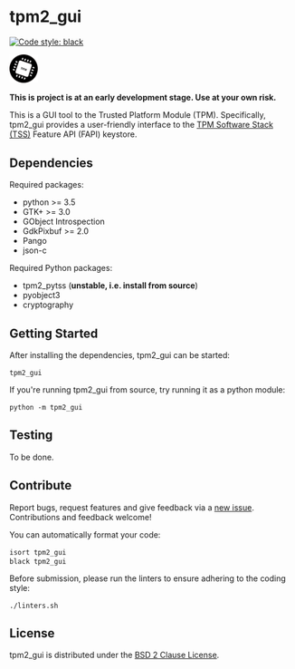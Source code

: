 # tpm2_gui

[![Code style: black](https://img.shields.io/badge/code%20style-black-000000.svg)](https://github.com/python/black)

<img src="https://github.com/joholl/tpm2-gui/blob/master/resources/tpm.svg" width="10%">

**This is project is at an early development stage. Use at your own risk.**

This is a GUI tool to the Trusted Platform Module (TPM). Specifically,
tpm2_gui provides a user-friendly interface to the [TPM Software Stack
(TSS)](https://github.com/tpm2-software/tpm2-tss) Feature API (FAPI) keystore.

## Dependencies

Required packages:
 * python >= 3.5
 * GTK+ >= 3.0
 * GObject Introspection
 * GdkPixbuf >= 2.0
 * Pango
 * json-c

Required Python packages:
 * tpm2_pytss (**unstable, i.e. install from source**)
 * pyobject3
 * cryptography

## Getting Started

After installing the dependencies, tpm2_gui can be started:

```
tpm2_gui
```

If you're running tpm2_gui from source, try running it as a python module:

```
python -m tpm2_gui
```

## Testing

To be done.

## Contribute

Report bugs, request features and give feedback via a [new
issue](https://github.com/joholl/tpm2-gui/issues/new). Contributions and
feedback welcome!

You can automatically format your code:

```
isort tpm2_gui
black tpm2_gui
```

Before submission, please run the linters to ensure adhering to the coding style:

```
./linters.sh
```

## License

tpm2_gui is distributed under the [BSD 2 Clause License](LICENSE).